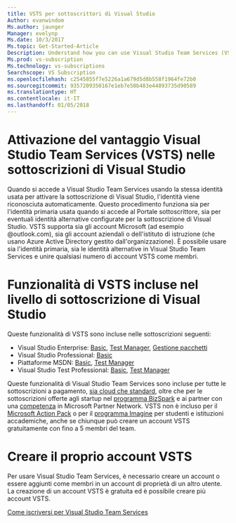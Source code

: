 ```yaml
---
title: VSTS per sottoscrittori di Visual Studio
Author: evanwindom
Ms.author: jaunger
Manager: evelynp
Ms.date: 10/3/2017
Ms.topic: Get-Started-Article
Description: Understand how you can use Visual Studio Team Services (VSTS) as a Visual Studio subscriber.
Ms.prod: vs-subscription
Ms.technology: vs-subscriptions
Searchscope: VS Subscription
ms.openlocfilehash: c2545855f7e5226a1a679d5d8b558f1964fe72b0
ms.sourcegitcommit: 9357209350167e1eb7e50b483e44893735d90589
ms.translationtype: HT
ms.contentlocale: it-IT
ms.lasthandoff: 01/05/2018
---
```

# <a name="activating-the-visual-studio-team-services-vsts-benefit-in-visual-studio-subscriptions"></a>Attivazione del vantaggio Visual Studio Team Services (VSTS) nelle sottoscrizioni di Visual Studio

Quando si accede a Visual Studio Team Services usando la stessa identità usata per attivare la sottoscrizione di Visual Studio, l'identità viene riconosciuta automaticamente. Questo procedimento funziona sia per l'identità primaria usata quando si accede al Portale sottoscrittore, sia per eventuali identità alternative configurate per la sottoscrizione di Visual Studio. VSTS supporta sia gli account Microsoft (ad esempio @outlook.com), sia gli account aziendali o dell'istituto di istruzione (che usano Azure Active Directory gestito dall'organizzazione). È possibile usare sia l'identità primaria, sia le identità alternative in Visual Studio Team Services e unire qualsiasi numero di account VSTS come membri.

# <a name="vsts-features-included-by-visual-studio-subscription-level"></a>Funzionalità di VSTS incluse nel livello di sottoscrizione di Visual Studio

Queste funzionalità di VSTS sono incluse nelle sottoscrizioni seguenti: 
- Visual Studio Enterprise: [Basic](https://www.visualstudio.com/team-services/compare-features/), [Test Manager](https://marketplace.visualstudio.com/items?itemName=ms.vss-testmanager-web), [Gestione pacchetti](https://marketplace.visualstudio.com/items?itemName=ms.feed)
- Visual Studio Professional: [Basic](https://www.visualstudio.com/team-services/compare-features/)
- Piattaforme MSDN: [Basic](https://www.visualstudio.com/team-services/compare-features/), [Test Manager](https://marketplace.visualstudio.com/items?itemName=ms.vss-testmanager-web)
- Visual Studio Test Professional: [Basic](https://www.visualstudio.com/team-services/compare-features/), [Test Manager](https://marketplace.visualstudio.com/items?itemName=ms.vss-testmanager-web)

Queste funzionalità di Visual Studio Team Services sono incluse per tutte le sottoscrizioni a pagamento, [sia cloud che standard](https://www.visualstudio.com/vs/pricing/), oltre che per le sottoscrizioni offerte agli startup nel [programma BizSpark](https://bizspark.microsoft.com/) e ai partner con una [ competenza](https://partner.microsoft.com/membership/competencies) in Microsoft Partner Network. VSTS non è incluso per il [Microsoft Action Pack](https://partner.microsoft.com/membership/action-pack) o per il [programma Imagine](https://imagine.microsoft.com/) per studenti e istituzioni accademiche, anche se chiunque può creare un account VSTS gratuitamente con fino a 5 membri del team.

# <a name="create-your-vsts-account"></a>Creare il proprio account VSTS

Per usare Visual Studio Team Services, è necessario creare un account o essere aggiunti come membri in un account di proprietà di un altro utente. La creazione di un account VSTS è gratuita ed è possibile creare più account VSTS. 

[Come iscriversi per Visual Studio Team Services](https://docs.microsoft.com/vsts/accounts/index)
